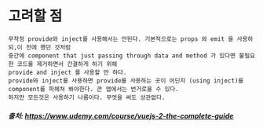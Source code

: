 # 고려할 점

```
무작정 provide와 inject를 사용해서는 안된다. 기본적으로는 props 와 emit 을 사용하되,이 전에 했던 것처럼
중간에 component that just passing through data and method 가 있다면 불필요한 코드를 제거하면서 간결하게 하기 위해 
provide and inject 를 사용할 만 하다. 
provide와 inject를 사용하면 provide를 사용하는 곳이 어딘지 (using inject)를 component를 파헤쳐 봐야한다. 큰 앱에서는 번거로울 수 있다.
하지만 모든것은 사용하기 나름이다. 무엇을 써도 상관없다.
```


##### 출처: https://www.udemy.com/course/vuejs-2-the-complete-guide
